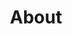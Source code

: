 ---
title: "About"
description: "This a dummy meta description of about page"

#intro
intro:
  title: "This is the Blog for you. Check out"
  description: "If ever a place existed where you could just go crazy creatively, it is definitely your about page. It’s your chance to show your readers who you really are. Pictures, quotes, inspirational graphics, whatever it is that drives you.. Display it here in a way that only you can.
  
  
  I’ve included a plugin in the setup of this theme that will make adding columns to your pages and posts a piece of cake. Let creativity take control, and forget about the technical end of things, I’ve got your six."

  # about images
  images:
  - src: "/images/about/01.jpg"
    width: "620px"
    height: "346px"
    grid_class: "col-lg-6"

  - src: "/images/about/00.jpg"
    width: "460px"
    height: "515px"
    grid_class: "col-lg-3 col-6"

  - src: "/images/about/02.jpg"
    width: "460px"
    height: "444px"
    grid_class: "col-lg-3 col-6"


# our writers
# if "enable: false" authors/writers will not show on the about page
our_writers:
  enable: true
 
---